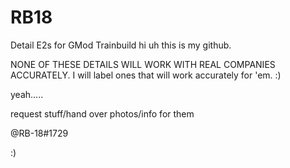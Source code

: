 # RB18
Detail E2s for GMod Trainbuild
hi uh
this is my github.


NONE OF THESE DETAILS WILL WORK WITH REAL COMPANIES ACCURATELY. 
I will label ones that will work accurately for 'em. :)


yeah.....





request stuff/hand over photos/info for them 

@RB-18#1729

:)
